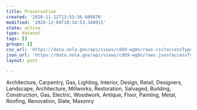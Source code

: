 ```yaml
---
title: Preservation
created: '2020-11-12T13:55:36.609876'
modified: '2020-12-04T18:34:53.340915'
state: active
type: dataset
tags: []
groups: []
csv_url: 'https://data.nola.gov/api/views/cdb9-wg8n/rows.csv?accessType=DOWNLOAD'
json_url: 'https://data.nola.gov/api/views/cdb9-wg8n/rows.json?accessType=DOWNLOAD'
layout: post

---
```

Architecture, Carpentry, Gas, Lighting, Interior, Design, Retail, Designers, Landscape, Architecture, Millworks, Restoration, Salvaged, Building, Construction, Gas, Electric, Woodwork, Antique, Floor, Painting, Metal, Roofing, Renovation, Slate, Masonry
